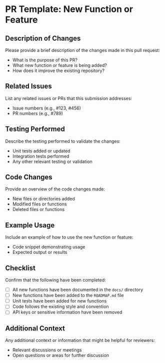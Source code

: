 # PR Template: New Function or Feature

## Description of Changes
Please provide a brief description of the changes made in this pull request:

* What is the purpose of this PR?
* What new function or feature is being added?
* How does it improve the existing repository?

## Related Issues
List any related issues or PRs that this submission addresses:

* Issue numbers (e.g., #123, #456)
* PR numbers (e.g., #789)

## Testing Performed
Describe the testing performed to validate the changes:

* Unit tests added or updated
* Integration tests performed
* Any other relevant testing or validation

## Code Changes
Provide an overview of the code changes made:

* New files or directories added
* Modified files or functions
* Deleted files or functions

## Example Usage
Include an example of how to use the new function or feature:

* Code snippet demonstrating usage
* Expected output or results

## Checklist
Confirm that the following have been completed:

* [ ] All new functions have been documented in the `docs/` directory
* [ ] New functions have been added to the `ROADMAP.md` file
* [ ] Unit tests have been added for new functions
* [ ] Code follows the existing style and convention
* [ ] API keys or sensitive information have been removed

## Additional Context
Any additional context or information that might be helpful for reviewers:

* Relevant discussions or meetings
* Open questions or areas for further discussion  